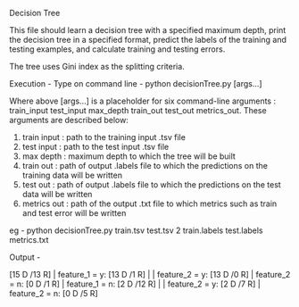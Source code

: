 Decision Tree

This file should learn a decision tree with a specified maximum depth, print the decision tree in a specified format, predict the labels of the training and testing examples, and calculate training and testing errors.

The tree uses Gini index as the splitting criteria.

Execution - 
Type on command line - python decisionTree.py [args...]

Where above [args...] is a placeholder for six command-line arguments : train_input test_input max_depth train_out test_out metrics_out. These arguments are described below:
1. train input : path to the training input .tsv file
2. test input : path to the test input .tsv file
3. max depth : maximum depth to which the tree will be built
4. train out : path of output .labels file to which the predictions on the training data will be written 
5. test out : path of output .labels file to which the predictions on the test data will be written
6. metrics out : path of the output .txt file to which metrics such as train and test error will be written

eg - python decisionTree.py train.tsv test.tsv 2 train.labels test.labels metrics.txt

Output - 

[15 D /13 R]
| feature_1 = y: [13 D /1 R] | 
  | feature_2 = y: [13 D /0 R]
  | feature_2 = n: [0 D /1 R]
| feature_1 = n: [2 D /12 R] | 
  | feature_2 = y: [2 D /7 R]
  | feature_2 = n: [0 D /5 R]

